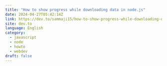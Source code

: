 ```yaml
---
title: "How to show progress while downloading data in node.js"
date: 2024-04-27T05:42:14Z
link: https://dev.to/sammaji15/how-to-show-progress-while-downloading-data-in-nodejs-5424?utm_medium=RSS&utm_source=news.12bit.vn
site: dev.to
language: English
category:
  - javascript
  - node
  - howto
  - webdev
draft: false
---
```

